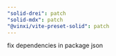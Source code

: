 ```yaml
---
"solid-drei": patch
"solid-mdx": patch
"@vinxi/vite-preset-solid": patch
---
```


fix dependencies in package json
